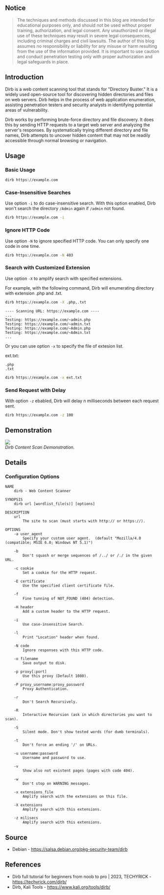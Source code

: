 ## Notice

> The techniques and methods discussed in this blog are intended for educational purposes only, and should not be used without proper training, authorization, and legal consent. Any unauthorized or illegal use of these techniques may result in severe legal consequences, including criminal charges and civil lawsuits. The author of this blog assumes no responsibility or liability for any misuse or harm resulting from the use of the information provided. It is important to use caution and conduct penetration testing only with proper authorization and legal safeguards in place.

## Introduction

Dirb is a web content scanning tool that stands for "Directory Buster." It is a widely used open-source tool for discovering hidden directories and files on web servers. Dirb helps in the process of web application enumeration, assisting penetration testers and security analysts in identifying potential areas of vulnerability.

Dirb works by performing brute-force directory and file discovery. It does this by sending HTTP requests to a target web server and analyzing the server's responses. By systematically trying different directory and file names, Dirb attempts to uncover hidden content that may not be readily accessible through normal browsing or navigation.

## Usage

### Basic Usage

```sh
dirb https://example.com
```

### Case-Insensitive Searches

Use option `-i` to do case-insensitive search. With this option enabled, Dirb won't search the directory `/Admin` again if `/admin` not found.

```sh
dirb https://example.com -i
```

### Ignore HTTP Code

Use option `-N` to ignore specified HTTP code. You can only specify one code in one time.

```sh
dirb https://example.com -N 403
```

### Search with Customized Extension

Use option `-X` to amplify search with specified extensions.

For example, with the following command, Dirb will enumerating directory with extension .php and .txt.

```sh
dirb https://example.com -X .php,.txt
```

```
---- Scanning URL: https://example.com ----
...
Testing: https://example.com/~admin.php
Testing: https://example.com/~admin.txt
Testing: https://example.com/~Admin.php
Testing: https://example.com/~Admin.txt
...
```

Or you can use option `-x` to specify the file of extesion list.

ext.txt:

```
.php
.txt
```

```sh
dirb https://example.com -x ext.txt
```

### Send Request with Delay

With option `-z` ebabled, Dirb will delay n milliseconds between each request sent.

```sh
dirb https://example.com -z 100
```

## Demonstration

<div class="public-article-image">
    <img src="https://i.imgur.com/C2rYy5z.gif" /><br />
    <i>Dirb Content Scan Demonstration.</i>
</div>

## Details

### Configuration Options

```
NAME
    dirb - Web Content Scanner

SYNOPSIS
    dirb url [wordlist_file(s)] [options]

DESCRIPTION
    url
        The site to scan (must starts with http:// or https://).

OPTIONS
    -a user_agent
        Specify your custom user agent.  (default "Mozilla/4.0 (compatible; MSIE 6.0; Windows NT 5.1)")

    -b
        Don't squash or merge sequences of /../ or /./ in the given URL.

    -c cookie
        Set a cookie for the HTTP request.

    -E certificate
        Use the specified client certificate file.

    -f
        Fine tunning of NOT_FOUND (404) detection.

    -H header
        Add a custom header to the HTTP request.

    -i
        Use case-insensitive Search.

    -l
        Print "Location" header when found.

    -N code
        Ignore responses with this HTTP code.

    -o filename
        Save output to disk.

    -p proxy[:port]
        Use this proxy (Default 1080).

    -P proxy_username:proxy_password
        Proxy Authentication.

    -r
        Don't Search Recursively.

    -R
        Interactive Recursion (ask in which directories you want to scan).

    -S
        Silent mode. Don't show tested words (for dumb terminals).

    -t
        Don't force an ending '/' on URLs.

    -u username:password
        Username and password to use.

    -v
        Show also not existent pages (pages with code 404).

    -w
        Don't stop on WARNING messages.

    -x extensions_file
        Amplify search with the extensions on this file.

    -X extensions
        Amplify search with this extensions.

    -z milisecs
        Amplify search with this extensions.
```

## Source

<ul class="public-article-references">
    <li>Debian - <a href="https://salsa.debian.org/pkg-security-team/dirb" target="_blank">https://salsa.debian.org/pkg-security-team/dirb</a></li>
</ul>

## References

<ul class="public-article-references">
    <li>Dirb full tutorial for beginners from noob to pro | 2023, TECHYRICK - <a href="https://techyrick.com/dirb/" target="_blank">https://techyrick.com/dirb/</a></li>
    <li>Dirb, Kali Tools - <a href="https://www.kali.org/tools/dirb/" target="_blank">https://www.kali.org/tools/dirb/</a></li>
</ul>